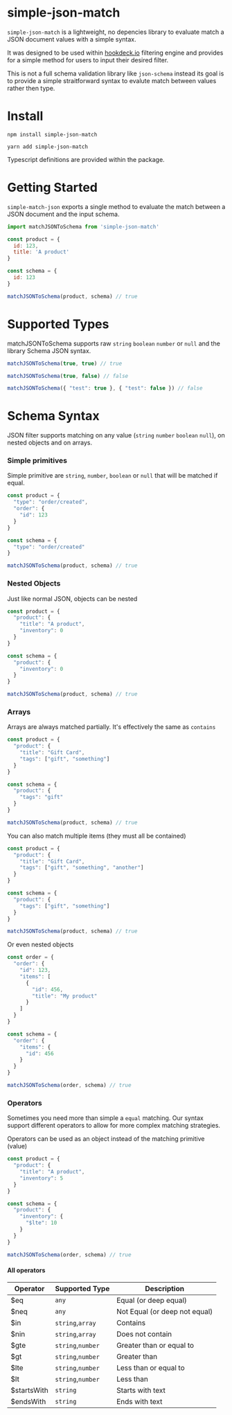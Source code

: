 # simple-json-match

`simple-json-match` is a lightweight, no depencies library to evaluate match a JSON document values with a simple syntax.

It was designed to be used within [hookdeck.io](https://hookdeck.io) filtering engine and provides for a simple method for users to input their desired filter.

This is not a full schema validation library like `json-schema` instead its goal is to provide a simple straitforward syntax to evalute match between values rather then type.

# Install

```
npm install simple-json-match
```

```
yarn add simple-json-match
```

Typescript definitions are provided within the package.

# Getting Started

`simple-match-json` exports a single method to evaluate the match between a JSON document and the input schema.

```js
import matchJSONToSchema from 'simple-json-match'

const product = {
  id: 123,
  title: 'A product'
}

const schema = {
  id: 123
}

matchJSONToSchema(product, schema) // true
```

# Supported Types

matchJSONToSchema supports raw `string` `boolean` `number` or `null` and the library Schema JSON syntax.

```js
matchJSONToSchema(true, true) // true
```

```js
matchJSONToSchema(true, false) // false
```

```js
matchJSONToSchema({ "test": true }, { "test": false }) // false
```

# Schema Syntax

JSON filter supports matching on any value (`string` `number` `boolean` `null`), on nested objects and on arrays.

### Simple primitives

Simple primitive are `string`, `number`, `boolean` or `null` that will be matched if equal.

```js
const product = {
  "type": "order/created",
  "order": {
    "id": 123
  }
}

const schema = {
  "type": "order/created"
}

matchJSONToSchema(product, schema) // true
```

### Nested Objects

Just like normal JSON, objects can be nested

```js
const product = {
  "product": {
    "title": "A product",
    "inventory": 0
  }
}

const schema = {
  "product": {
    "inventory": 0
  }
}

matchJSONToSchema(product, schema) // true
```

### Arrays

Arrays are always matched partially. It's effectively the same as `contains`

```js
const product = {
  "product": {
    "title": "Gift Card",
    "tags": ["gift", "something"]
  }
}

const schema = {
  "product": {
    "tags": "gift"
  }
}

matchJSONToSchema(product, schema) // true
```

You can also match multiple items (they must all be contained)

```js
const product = {
  "product": {
    "title": "Gift Card",
    "tags": ["gift", "something", "another"]
  }
}

const schema = {
  "product": {
    "tags": ["gift", "something"]
  }
}

matchJSONToSchema(product, schema) // true
```

Or even nested objects

```js
const order = {
  "order": {
    "id": 123,
    "items": [
      {
        "id": 456,
        "title": "My product"
      }
    ]
  }
}

const schema = {
  "order": {
    "items": {
      "id": 456
    }
  }
}

matchJSONToSchema(order, schema) // true
```

### Operators

Sometimes you need more than simple a `equal` matching. Our syntax support different operators to allow for more complex matching strategies.

Operators can be used as an object instead of the matching primitive (value)

```js
const product = {
  "product": {
    "title": "A product",
    "inventory": 5
  }
}

const schema = {
  "product": {
    "inventory": {
      "$lte": 10
    }
  }
}

matchJSONToSchema(order, schema) // true
```

#### All operators

| Operator    | Supported Type    | Description                   |
| ----------- | ----------------- | ----------------------------- |
| $eq         | `any`             | Equal (or deep equal)         |
| $neq        | `any`             | Not Equal (or deep not equal) |
| $in         | `string`,`array`  | Contains                      |
| $nin        | `string`,`array`  | Does not contain              |
| $gte        | `string`,`number` | Greater than or equal to      |
| $gt         | `string`,`number` | Greater than                  |
| $lte        | `string`,`number` | Less than or equal to         |
| $lt         | `string`,`number` | Less than                     |
| $startsWith | `string`          | Starts with text              |
| $endsWith   | `string`          | Ends with text                |

